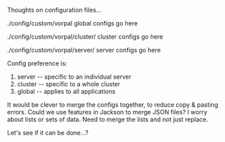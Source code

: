 Thoughts on configuration files...

./config/custom/vorpal
  global configs go here

./config/custom/vorpal/cluster/<clusterName>
  cluster configs go here
  
./config/custom/vorpal/server/<serverName>
  server configs go here
  
Config preference is:
1) server -- specific to an individual server
2) cluster -- specific to a whole cluster
3) global -- applies to all applications

It would be clever to merge the configs together, to reduce copy & pasting errors.
Could we use features in Jackson to merge JSON files?
I worry about lists or sets of data. Need to merge the lists and not just replace.

Let's see if it can be done...?